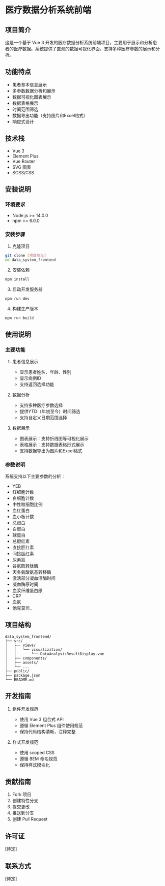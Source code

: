 # 医疗数据分析系统前端

## 项目简介
这是一个基于 Vue 3 开发的医疗数据分析系统前端项目，主要用于展示和分析患者的医疗数据。系统提供了直观的数据可视化界面，支持多种医疗参数的展示和分析。

## 功能特点
- 患者基本信息展示
- 多参数数据分析和展示
- 数据可视化图表展示
- 数据表格展示
- 时间范围筛选
- 数据导出功能（支持图片和Excel格式）
- 响应式设计

## 技术栈
- Vue 3
- Element Plus
- Vue Router
- SVG 图表
- SCSS/CSS

## 安装说明

### 环境要求
- Node.js >= 14.0.0
- npm >= 6.0.0

### 安装步骤
1. 克隆项目
```bash
git clone [项目地址]
cd data_system_frontend
```

2. 安装依赖
```bash
npm install
```

3. 启动开发服务器
```bash
npm run dev
```

4. 构建生产版本
```bash
npm run build
```

## 使用说明

### 主要功能
1. 患者信息展示
   - 显示患者姓名、年龄、性别
   - 显示病例ID
   - 支持返回选择功能

2. 数据分析
   - 支持多种医疗参数选择
   - 提供YTD（年初至今）时间筛选
   - 支持自定义日期范围选择

3. 数据展示
   - 图表展示：支持折线图等可视化展示
   - 表格展示：支持数据表格形式展示
   - 支持数据导出为图片和Excel格式

### 参数说明
系统支持以下主要参数的分析：
- YEB
- 红细胞计数
- 白细胞计数
- 中性粒细胞比例
- 血红蛋白
- 血小板计数
- 总蛋白
- 白蛋白
- 球蛋白
- 总胆红素
- 直接胆红素
- 间接胆红素
- 尿素氮
- 谷氨酰转肽酶
- 天冬氨酸氨基转移酶
- 激活部分凝血活酶时间
- 凝血酶原时间
- 血浆纤维蛋白原
- CRP
- 血氨
- 他克莫司..

## 项目结构
```
data_system_frontend/
├── src/
│   ├── views/
│   │   └── visualization/
│   │       └── DataAnalysisResultDisplay.vue
│   ├── components/
│   ├── assets/
│   └── ...
├── public/
├── package.json
└── README.md
```

## 开发指南
1. 组件开发规范
   - 使用 Vue 3 组合式 API
   - 遵循 Element Plus 组件使用规范
   - 保持代码结构清晰，注释完整

2. 样式开发规范
   - 使用 scoped CSS
   - 遵循 BEM 命名规范
   - 保持样式模块化

## 贡献指南
1. Fork 项目
2. 创建特性分支
3. 提交更改
4. 推送到分支
5. 创建 Pull Request

## 许可证
[待定]

## 联系方式
[待定]

